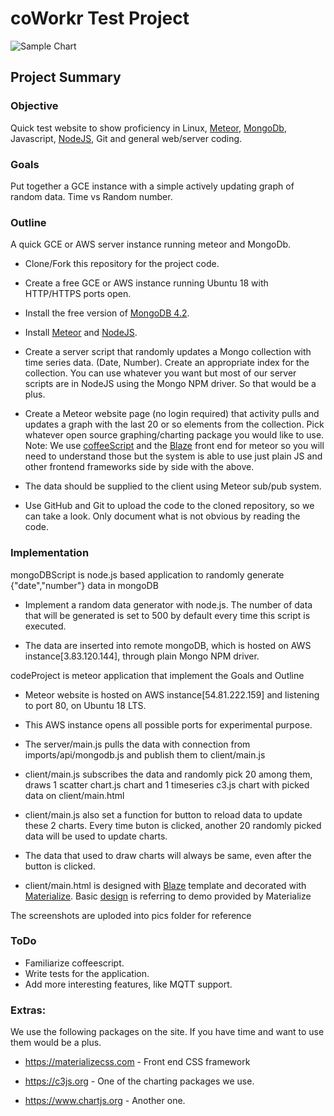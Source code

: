 coWorkr Test Project
============

![Sample Chart](<https://github.com/coWorkr-InSights/codeProject/raw/master/sample.png>)

## Project Summary

### Objective
Quick test website to show proficiency in Linux, [Meteor](https://www.meteor.com), [MongoDb](https://docs.mongodb.com/manual/), Javascript, [NodeJS](https://nodejs.org), Git and general web/server coding.

### Goals
Put together a GCE instance with a simple actively updating graph of random data.  Time vs Random number.

### Outline
A quick GCE or AWS server instance running meteor and MongoDb.  

* Clone/Fork this repository for the project code.

* Create a free GCE or AWS instance running Ubuntu 18 with HTTP/HTTPS ports open.

* Install the free version of [MongoDB 4.2](https://docs.mongodb.com/manual/tutorial/install-mongodb-on-ubuntu/).

* Install [Meteor](https://www.meteor.com) and [NodeJS](https://nodejs.org).

* Create a server script that randomly updates a Mongo collection with time series data.  (Date, Number).  Create an appropriate index for the collection.  You can use whatever you want but most of our server scripts are in NodeJS using the Mongo NPM driver.  So that would be a plus.

* Create a Meteor website page (no login required) that activity pulls and updates a graph with the last 20 or so elements from the collection.  Pick whatever open source graphing/charting package you would like to use.  Note: We use [coffeeScript](https://coffeescript.org) and the [Blaze](http://blazejs.org) front end for meteor so you will need to understand those but the system is able to use just plain JS and other frontend frameworks side by side with the above. 

* The data should be supplied to the client using Meteor sub/pub system.

* Use GitHub and Git to upload the code to the cloned repository, so we can take a look.  Only document what is not obvious by reading the code.

### Implementation
mongoDBScript is node.js based application to randomly generate {"date","number"} data in mongoDB

* Implement a random data generator with node.js. The number of data that will be generated is set to 500 by default every time this script is executed.

* The data are inserted into remote mongoDB, which is hosted on AWS instance[3.83.120.144], through plain Mongo NPM driver.


codeProject is meteor application that implement the Goals and Outline

* Meteor website is hosted on AWS instance[54.81.222.159] and listening to port 80, on Ubuntu 18 LTS.

* This AWS instance opens all possible ports for experimental purpose.

* The server/main.js pulls the data with connection from imports/api/mongodb.js and publish them to client/main.js

* client/main.js subscribes the data and randomly pick 20 among them, draws 1 scatter chart.js chart and 1 timeseries c3.js chart with picked data on client/main.html

* client/main.js also set a function for button to reload data to update these 2 charts. Every time buton is clicked, another 20 randomly picked data will be used to update charts.

* The data that used to draw charts will always be same, even after the button is clicked.

* client/main.html is designed with [Blaze](http://blazejs.org) template and decorated with [Materialize](http://materializecss.com). Basic [design](https://materializecss.com/templates/starter-template/preview.html ) is referring to demo provided by Materialize

The screenshots are uploded into pics folder for reference


### ToDo

* Familiarize coffeescript.
* Write tests for the application.
* Add more interesting features, like MQTT support.

### Extras:

We use the following packages on the site.  If you have time and want to use them would be a plus.

* https://materializecss.com - Front end CSS framework

* https://c3js.org - One of the charting packages we use.

* https://www.chartjs.org - Another one.
